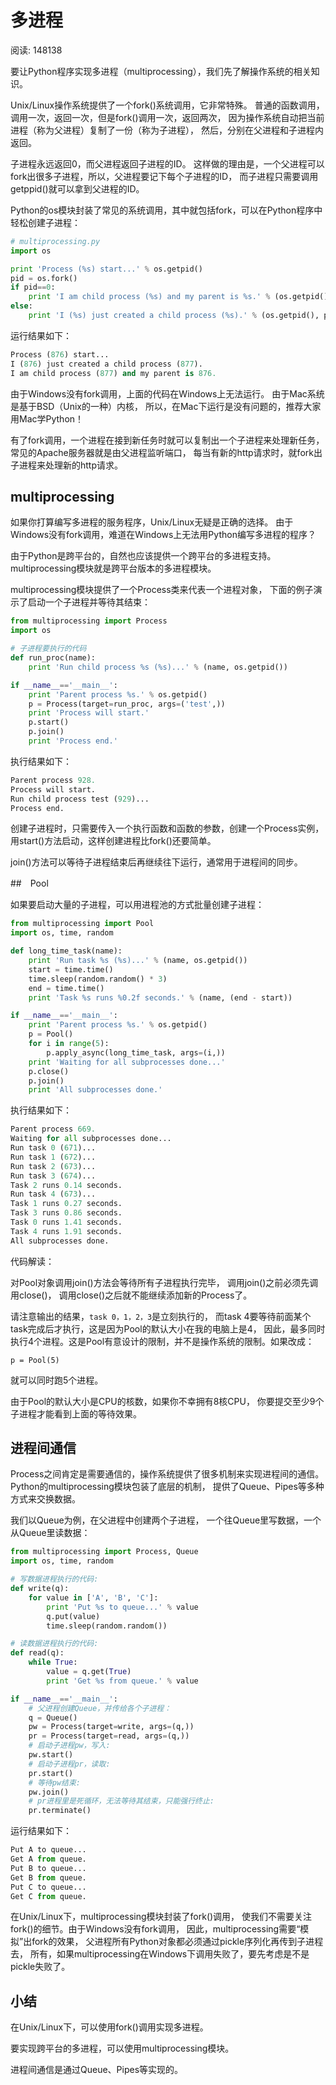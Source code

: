 # 多进程

阅读: 148138

要让Python程序实现多进程（multiprocessing），我们先了解操作系统的相关知识。

Unix/Linux操作系统提供了一个fork()系统调用，它非常特殊。
普通的函数调用，调用一次，返回一次，但是fork()调用一次，返回两次，
因为操作系统自动把当前进程（称为父进程）复制了一份（称为子进程），
然后，分别在父进程和子进程内返回。

子进程永远返回0，而父进程返回子进程的ID。
这样做的理由是，一个父进程可以fork出很多子进程，所以，父进程要记下每个子进程的ID，
而子进程只需要调用getppid()就可以拿到父进程的ID。

Python的os模块封装了常见的系统调用，其中就包括fork，可以在Python程序中轻松创建子进程：

```python
# multiprocessing.py
import os

print 'Process (%s) start...' % os.getpid()
pid = os.fork()
if pid==0:
    print 'I am child process (%s) and my parent is %s.' % (os.getpid(), os.getppid())
else:
    print 'I (%s) just created a child process (%s).' % (os.getpid(), pid)
```

运行结果如下：

```python
Process (876) start...
I (876) just created a child process (877).
I am child process (877) and my parent is 876.
```

由于Windows没有fork调用，上面的代码在Windows上无法运行。
由于Mac系统是基于BSD（Unix的一种）内核，
所以，在Mac下运行是没有问题的，推荐大家用Mac学Python！

有了fork调用，一个进程在接到新任务时就可以复制出一个子进程来处理新任务，
常见的Apache服务器就是由父进程监听端口，
每当有新的http请求时，就fork出子进程来处理新的http请求。

## multiprocessing

如果你打算编写多进程的服务程序，Unix/Linux无疑是正确的选择。
由于Windows没有fork调用，难道在Windows上无法用Python编写多进程的程序？

由于Python是跨平台的，自然也应该提供一个跨平台的多进程支持。
multiprocessing模块就是跨平台版本的多进程模块。

multiprocessing模块提供了一个Process类来代表一个进程对象，
下面的例子演示了启动一个子进程并等待其结束：

```python
from multiprocessing import Process
import os

# 子进程要执行的代码
def run_proc(name):
    print 'Run child process %s (%s)...' % (name, os.getpid())

if __name__=='__main__':
    print 'Parent process %s.' % os.getpid()
    p = Process(target=run_proc, args=('test',))
    print 'Process will start.'
    p.start()
    p.join()
    print 'Process end.'
```

执行结果如下：

```python
Parent process 928.
Process will start.
Run child process test (929)...
Process end.
```

创建子进程时，只需要传入一个执行函数和函数的参数，创建一个Process实例，
用start()方法启动，这样创建进程比fork()还要简单。

join()方法可以等待子进程结束后再继续往下运行，通常用于进程间的同步。

##　Pool

如果要启动大量的子进程，可以用进程池的方式批量创建子进程：

```python
from multiprocessing import Pool
import os, time, random

def long_time_task(name):
    print 'Run task %s (%s)...' % (name, os.getpid())
    start = time.time()
    time.sleep(random.random() * 3)
    end = time.time()
    print 'Task %s runs %0.2f seconds.' % (name, (end - start))

if __name__=='__main__':
    print 'Parent process %s.' % os.getpid()
    p = Pool()
    for i in range(5):
        p.apply_async(long_time_task, args=(i,))
    print 'Waiting for all subprocesses done...'
    p.close()
    p.join()
    print 'All subprocesses done.'
```

执行结果如下：

```Python
Parent process 669.
Waiting for all subprocesses done...
Run task 0 (671)...
Run task 1 (672)...
Run task 2 (673)...
Run task 3 (674)...
Task 2 runs 0.14 seconds.
Run task 4 (673)...
Task 1 runs 0.27 seconds.
Task 3 runs 0.86 seconds.
Task 0 runs 1.41 seconds.
Task 4 runs 1.91 seconds.
All subprocesses done.
```

代码解读：

对Pool对象调用join()方法会等待所有子进程执行完毕，
调用join()之前必须先调用close()，
调用close()之后就不能继续添加新的Process了。

请注意输出的结果，`task 0，1，2，3`是立刻执行的，
而task 4要等待前面某个task完成后才执行，这是因为Pool的默认大小在我的电脑上是4，
因此，最多同时执行4个进程。这是Pool有意设计的限制，并不是操作系统的限制。如果改成：

`p = Pool(5)`

就可以同时跑5个进程。

由于Pool的默认大小是CPU的核数，如果你不幸拥有8核CPU，
你要提交至少9个子进程才能看到上面的等待效果。

## 进程间通信

Process之间肯定是需要通信的，操作系统提供了很多机制来实现进程间的通信。
Python的multiprocessing模块包装了底层的机制，
提供了Queue、Pipes等多种方式来交换数据。

我们以Queue为例，在父进程中创建两个子进程，
一个往Queue里写数据，一个从Queue里读数据：

```python
from multiprocessing import Process, Queue
import os, time, random

# 写数据进程执行的代码:
def write(q):
    for value in ['A', 'B', 'C']:
        print 'Put %s to queue...' % value
        q.put(value)
        time.sleep(random.random())

# 读数据进程执行的代码:
def read(q):
    while True:
        value = q.get(True)
        print 'Get %s from queue.' % value

if __name__=='__main__':
    # 父进程创建Queue，并传给各个子进程：
    q = Queue()
    pw = Process(target=write, args=(q,))
    pr = Process(target=read, args=(q,))
    # 启动子进程pw，写入:
    pw.start()
    # 启动子进程pr，读取:
    pr.start()
    # 等待pw结束:
    pw.join()
    # pr进程里是死循环，无法等待其结束，只能强行终止:
    pr.terminate()
```

运行结果如下：

```python
Put A to queue...
Get A from queue.
Put B to queue...
Get B from queue.
Put C to queue...
Get C from queue.
```

在Unix/Linux下，multiprocessing模块封装了fork()调用，
使我们不需要关注fork()的细节。由于Windows没有fork调用，
因此，multiprocessing需要“模拟”出fork的效果，
父进程所有Python对象都必须通过pickle序列化再传到子进程去，
所有，如果multiprocessing在Windows下调用失败了，要先考虑是不是pickle失败了。

## 小结

在Unix/Linux下，可以使用fork()调用实现多进程。

要实现跨平台的多进程，可以使用multiprocessing模块。

进程间通信是通过Queue、Pipes等实现的。
